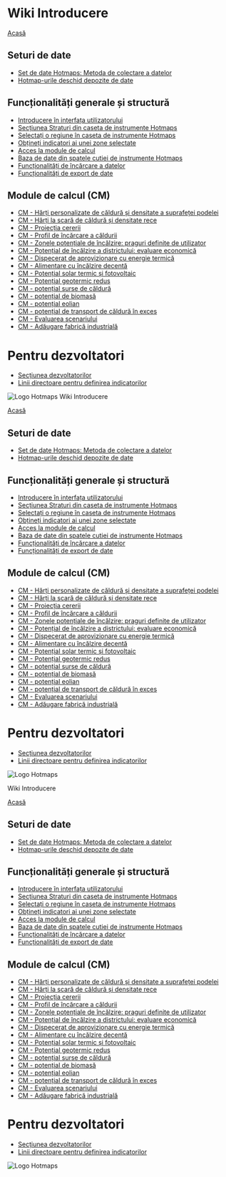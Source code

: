 <h1> Wiki Introducere </h1><p> <a href="Home">Acasă</a> </p><h2> Seturi de date </h2><ul><li> <a href="en-Hotmaps-data-set-method-of-data-collection">Set de date Hotmaps: Metoda de colectare a datelor</a> </li><li> <a href="en-Hotmaps-open-data-repositories">Hotmap-urile deschid depozite de date</a> </li></ul><h2> Funcționalități generale și structură </h2><ul><li> <a href="en-Introduction-to-user-interface">Introducere în interfața utilizatorului</a> </li><li> <a href="en-Layers-section-in-the-Hotmaps-toolbox">Secțiunea Straturi din caseta de instrumente Hotmaps</a> </li><li> <a href="en-Select-a-region-in-the-Hotmaps-toolbox">Selectați o regiune în caseta de instrumente Hotmaps</a> </li><li> <a href="en-Retrieve-indicators-of-a-selected-area">Obțineți indicatori ai unei zone selectate</a> </li><li> <a href="en-Access-to-calculation-modules">Acces la module de calcul</a> </li><li> <a href="en-Database-behind-the-Hotmaps-toolbox">Baza de date din spatele cutiei de instrumente Hotmaps</a> </li><li> <a href="en-Data-upload-functionalities">Funcționalități de încărcare a datelor</a> </li><li> <a href="en-Data-export-functionalities">Funcționalități de export de date</a> </li></ul><h2> Module de calcul (CM) </h2><ul><li> <a href="en-CM-Customized-heat-and-floor-area-density-maps">CM - Hărți personalizate de căldură și densitate a suprafeței podelei</a> </li><li> <a href="en-CM-Scale-heat-and-cool-density-maps">CM - Hărți la scară de căldură și densitate rece</a> </li><li> <a href="en-CM-Demand-projection">CM - Proiecția cererii</a> </li><li> <a href="en-CM-Heat-load-profiles">CM - Profil de încărcare a căldurii</a> </li><li> <a href="en-CM-District-heating-potential-areas-user-defined-thresholds">CM - Zonele potențiale de încălzire: praguri definite de utilizator</a> </li><li> <a href="en-CM-District-heating-potential-economic-assessment">CM - Potențial de încălzire a districtului: evaluare economică</a> </li><li> <a href="en-CM-District-heating-supply-dispatch">CM - Dispecerat de aprovizionare cu energie termică</a> </li><li> <a href="en-CM-Decentral-heating-supply">CM - Alimentare cu încălzire decentă</a> </li><li> <a href="en-CM-Solar-thermal-and-PV-potential">CM - Potențial solar termic și fotovoltaic</a> </li><li> <a href="en-CM-Shallow-geothermal-potential">CM - Potențial geotermic redus</a> </li><li> <a href="en-CM-Heat-source-potential">CM - potențial surse de căldură</a> </li><li> <a href="en-CM-Biomass-potential">CM - potențial de biomasă</a> </li><li> <a href="en-CM-Wind-potential">CM - potențial eolian</a> </li><li> <a href="en-CM-Excess-heat-transport-potential">CM - potențial de transport de căldură în exces</a> </li><li> <a href="en-CM-Scenario-assessment">CM - Evaluarea scenariului</a> </li><li> <a href="en-CM-Add-industry-plant">CM - Adăugare fabrică industrială</a> </li></ul><h1> Pentru dezvoltatori </h1><ul><li> <a href="en-Developers">Secțiunea dezvoltatorilor</a> </li><li> <a href="en-Guidelines-for-defining-indicators">Linii directoare pentru definirea indicatorilor</a> </li></ul><p><img alt="Logo Hotmaps" src="https://www.hotmaps-project.eu/wp-content/uploads/2017/02/logo.svg"/></p1> Wiki Introducere </h1><p> <a href="Home">Acasă</a> </p><h2> Seturi de date </h2><ul><li> <a href="en-Hotmaps-data-set-method-of-data-collection">Set de date Hotmaps: Metoda de colectare a datelor</a> </li><li> <a href="en-Hotmaps-open-data-repositories">Hotmap-urile deschid depozite de date</a> </li></ul><h2> Funcționalități generale și structură </h2><ul><li> <a href="en-Introduction-to-user-interface">Introducere în interfața utilizatorului</a> </li><li> <a href="en-Layers-section-in-the-Hotmaps-toolbox">Secțiunea Straturi din caseta de instrumente Hotmaps</a> </li><li> <a href="en-Select-a-region-in-the-Hotmaps-toolbox">Selectați o regiune în caseta de instrumente Hotmaps</a> </li><li> <a href="en-Retrieve-indicators-of-a-selected-area">Obțineți indicatori ai unei zone selectate</a> </li><li> <a href="en-Access-to-calculation-modules">Acces la module de calcul</a> </li><li> <a href="en-Database-behind-the-Hotmaps-toolbox">Baza de date din spatele cutiei de instrumente Hotmaps</a> </li><li> <a href="en-Data-upload-functionalities">Funcționalități de încărcare a datelor</a> </li><li> <a href="en-Data-export-functionalities">Funcționalități de export de date</a> </li></ul><h2> Module de calcul (CM) </h2><ul><li> <a href="en-CM-Customized-heat-and-floor-area-density-maps">CM - Hărți personalizate de căldură și densitate a suprafeței podelei</a> </li><li> <a href="en-CM-Scale-heat-and-cool-density-maps">CM - Hărți la scară de căldură și densitate rece</a> </li><li> <a href="en-CM-Demand-projection">CM - Proiecția cererii</a> </li><li> <a href="en-CM-Heat-load-profiles">CM - Profil de încărcare a căldurii</a> </li><li> <a href="en-CM-District-heating-potential-areas-user-defined-thresholds">CM - Zonele potențiale de încălzire: praguri definite de utilizator</a> </li><li> <a href="en-CM-District-heating-potential-economic-assessment">CM - Potențial de încălzire a districtului: evaluare economică</a> </li><li> <a href="en-CM-District-heating-supply-dispatch">CM - Dispecerat de aprovizionare cu energie termică</a> </li><li> <a href="en-CM-Decentral-heating-supply">CM - Alimentare cu încălzire decentă</a> </li><li> <a href="en-CM-Solar-thermal-and-PV-potential">CM - Potențial solar termic și fotovoltaic</a> </li><li> <a href="en-CM-Shallow-geothermal-potential">CM - Potențial geotermic redus</a> </li><li> <a href="en-CM-Heat-source-potential">CM - potențial surse de căldură</a> </li><li> <a href="en-CM-Biomass-potential">CM - potențial de biomasă</a> </li><li> <a href="en-CM-Wind-potential">CM - potențial eolian</a> </li><li> <a href="en-CM-Excess-heat-transport-potential">CM - potențial de transport de căldură în exces</a> </li><li> <a href="en-CM-Scenario-assessment">CM - Evaluarea scenariului</a> </li><li> <a href="en-CM-Add-industry-plant">CM - Adăugare fabrică industrială</a> </li></ul><h1> Pentru dezvoltatori </h1><ul><li> <a href="en-Developers">Secțiunea dezvoltatorilor</a> </li><li> <a href="en-Guidelines-for-defining-indicators">Linii directoare pentru definirea indicatorilor</a> </li></ul><p><img alt="Logo Hotmaps" src="https://www.hotmaps-project.eu/wp-content/uploads/2017/02/logo.svg"/></p> Wiki Introducere </h1><p> <a href="Home">Acasă</a> </p><h2> Seturi de date </h2><ul><li> <a href="en-Hotmaps-data-set-method-of-data-collection">Set de date Hotmaps: Metoda de colectare a datelor</a> </li><li> <a href="en-Hotmaps-open-data-repositories">Hotmap-urile deschid depozite de date</a> </li></ul><h2> Funcționalități generale și structură </h2><ul><li> <a href="en-Introduction-to-user-interface">Introducere în interfața utilizatorului</a> </li><li> <a href="en-Layers-section-in-the-Hotmaps-toolbox">Secțiunea Straturi din caseta de instrumente Hotmaps</a> </li><li> <a href="en-Select-a-region-in-the-Hotmaps-toolbox">Selectați o regiune în caseta de instrumente Hotmaps</a> </li><li> <a href="en-Retrieve-indicators-of-a-selected-area">Obțineți indicatori ai unei zone selectate</a> </li><li> <a href="en-Access-to-calculation-modules">Acces la module de calcul</a> </li><li> <a href="en-Database-behind-the-Hotmaps-toolbox">Baza de date din spatele cutiei de instrumente Hotmaps</a> </li><li> <a href="en-Data-upload-functionalities">Funcționalități de încărcare a datelor</a> </li><li> <a href="en-Data-export-functionalities">Funcționalități de export de date</a> </li></ul><h2> Module de calcul (CM) </h2><ul><li> <a href="en-CM-Customized-heat-and-floor-area-density-maps">CM - Hărți personalizate de căldură și densitate a suprafeței podelei</a> </li><li> <a href="en-CM-Scale-heat-and-cool-density-maps">CM - Hărți la scară de căldură și densitate rece</a> </li><li> <a href="en-CM-Demand-projection">CM - Proiecția cererii</a> </li><li> <a href="en-CM-Heat-load-profiles">CM - Profil de încărcare a căldurii</a> </li><li> <a href="en-CM-District-heating-potential-areas-user-defined-thresholds">CM - Zonele potențiale de încălzire: praguri definite de utilizator</a> </li><li> <a href="en-CM-District-heating-potential-economic-assessment">CM - Potențial de încălzire a districtului: evaluare economică</a> </li><li> <a href="en-CM-District-heating-supply-dispatch">CM - Dispecerat de aprovizionare cu energie termică</a> </li><li> <a href="en-CM-Decentral-heating-supply">CM - Alimentare cu încălzire decentă</a> </li><li> <a href="en-CM-Solar-thermal-and-PV-potential">CM - Potențial solar termic și fotovoltaic</a> </li><li> <a href="en-CM-Shallow-geothermal-potential">CM - Potențial geotermic redus</a> </li><li> <a href="en-CM-Heat-source-potential">CM - potențial surse de căldură</a> </li><li> <a href="en-CM-Biomass-potential">CM - potențial de biomasă</a> </li><li> <a href="en-CM-Wind-potential">CM - potențial eolian</a> </li><li> <a href="en-CM-Excess-heat-transport-potential">CM - potențial de transport de căldură în exces</a> </li><li> <a href="en-CM-Scenario-assessment">CM - Evaluarea scenariului</a> </li><li> <a href="en-CM-Add-industry-plant">CM - Adăugare fabrică industrială</a> </li></ul><h1> Pentru dezvoltatori </h1><ul><li> <a href="en-Developers">Secțiunea dezvoltatorilor</a> </li><li> <a href="en-Guidelines-for-defining-indicators">Linii directoare pentru definirea indicatorilor</a> </li></ul><p><img alt="Logo Hotmaps" src="https://www.hotmaps-project.eu/wp-content/uploads/2017/02/logo.svg"/></p>
